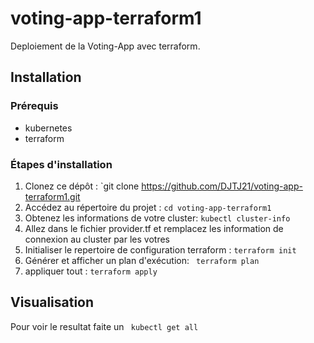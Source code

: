 # voting-app-terraform1

Deploiement de la Voting-App avec terraform.

## Installation

### Prérequis
- kubernetes
- terraform

### Étapes d'installation
1. Clonez ce dépôt : `git clone https://github.com/DJTJ21/voting-app-terraform1.git
2. Accédez au répertoire du projet : `cd voting-app-terraform1`
3. Obtenez les informations de votre cluster: ` kubectl cluster-info `
4. Allez dans le fichier provider.tf et remplacez les information de connexion au cluster par les votres
5. Initialiser le repertoire de configuration terraform : `terraform init`
6. Générer et afficher un plan d'exécution: ` terraform plan`
7. appliquer tout : `terraform apply`
## Visualisation

Pour voir le resultat faite un ` kubectl get all`
